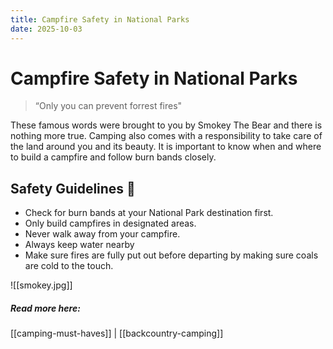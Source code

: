 ```yaml
---
title: Campfire Safety in National Parks
date: 2025-10-03
---
```

# Campfire Safety in National Parks  

> “Only you can prevent forrest fires"

These famous words were brought to you by Smokey The Bear and there is nothing more true. Camping also comes with a responsibility to take care of the land around you and its beauty. It is important to know when and where to build a campfire and follow burn bands closely. 
## Safety Guidelines  👷
- Check for burn bands at your National Park destination first. 
- Only build campfires in designated areas.  
- Never walk away from your campfire. 
- Always keep water nearby
- Make sure fires are fully put out before departing by making sure coals are cold to the touch. 

![[smokey.jpg]]
##### Read more here: 
[[camping-must-haves]] | [[backcountry-camping]]  

